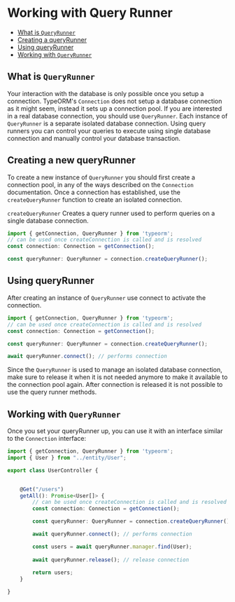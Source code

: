 # Working with Query Runner

* [What is `QueryRunner`](#what-is-queryrunner)
* [Creating a queryRunner](#creating-a-new-queryrunner)
* [Using queryRunner](#using-queryrunner)
* [Working with `QueryRunner`](#working-with-queryrunner)
    
## What is `QueryRunner`

Your interaction with the database is only possible once you setup a connection.
TypeORM's `Connection` does not setup a database connection as it might seem, instead it sets up a connection pool.
If you are interested in a real database connection, you should use `QueryRunner`.
Each instance of `QueryRunner` is a separate isolated database connection. Using query runners you can control your queries to execute using single database connection and manually control your database transaction.

## Creating a new queryRunner

To create a new instance of `QueryRunner` you should first create a connection pool, in any of the ways described on the `Connection` documentation. Once a connection has established, use the `createQueryRunner` function to create an isolated connection.

`createQueryRunner` Creates a query runner used to perform queries on a single database connection.
 

```typescript
import { getConnection, QueryRunner } from 'typeorm';
// can be used once createConnection is called and is resolved
const connection: Connection = getConnection();

const queryRunner: QueryRunner = connection.createQueryRunner();
```
## Using queryRunner

After creating an instance of `QueryRunner` use connect to activate the connection.

```typescript
import { getConnection, QueryRunner } from 'typeorm';
// can be used once createConnection is called and is resolved
const connection: Connection = getConnection();

const queryRunner: QueryRunner = connection.createQueryRunner();

await queryRunner.connect(); // performs connection
```

Since the `QueryRunner` is used to manage an isolated database connection, make sure to release it when it is not needed anymore to make it available to the connection pool again. After connection is released it is not possible to use the query runner methods.

## Working with `QueryRunner`

Once you set your queryRunner up, you can use it with an interface similar to the `Connection` interface:

```typescript
import { getConnection, QueryRunner } from 'typeorm';
import { User } from "../entity/User";

export class UserController {


    @Get("/users")
    getAll(): Promise<User[]> {
        // can be used once createConnection is called and is resolved
        const connection: Connection = getConnection();

        const queryRunner: QueryRunner = connection.createQueryRunner();

        await queryRunner.connect(); // performs connection

        const users = await queryRunner.manager.find(User);
        
        await queryRunner.release(); // release connection
		
        return users;
    }

}
```
